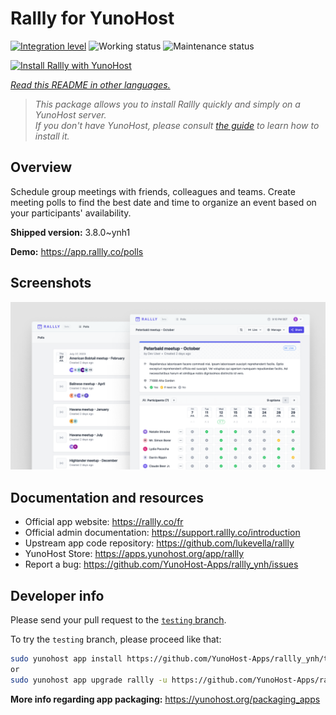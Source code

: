 <!--
N.B.: This README was automatically generated by <https://github.com/YunoHost/apps/tree/master/tools/readme_generator>
It shall NOT be edited by hand.
-->

# Rallly for YunoHost

[![Integration level](https://dash.yunohost.org/integration/rallly.svg)](https://dash.yunohost.org/appci/app/rallly) ![Working status](https://ci-apps.yunohost.org/ci/badges/rallly.status.svg) ![Maintenance status](https://ci-apps.yunohost.org/ci/badges/rallly.maintain.svg)

[![Install Rallly with YunoHost](https://install-app.yunohost.org/install-with-yunohost.svg)](https://install-app.yunohost.org/?app=rallly)

*[Read this README in other languages.](./ALL_README.md)*

> *This package allows you to install Rallly quickly and simply on a YunoHost server.*  
> *If you don't have YunoHost, please consult [the guide](https://yunohost.org/install) to learn how to install it.*

## Overview

Schedule group meetings with friends, colleagues and teams. Create meeting polls to find the best date and time to organize an event based on your participants' availability.

**Shipped version:** 3.8.0~ynh1

**Demo:** <https://app.rallly.co/polls>

## Screenshots

![Screenshot of Rallly](./doc/screenshots/screenshot.png)

## Documentation and resources

- Official app website: <https://rallly.co/fr>
- Official admin documentation: <https://support.rallly.co/introduction>
- Upstream app code repository: <https://github.com/lukevella/rallly>
- YunoHost Store: <https://apps.yunohost.org/app/rallly>
- Report a bug: <https://github.com/YunoHost-Apps/rallly_ynh/issues>

## Developer info

Please send your pull request to the [`testing` branch](https://github.com/YunoHost-Apps/rallly_ynh/tree/testing).

To try the `testing` branch, please proceed like that:

```bash
sudo yunohost app install https://github.com/YunoHost-Apps/rallly_ynh/tree/testing --debug
or
sudo yunohost app upgrade rallly -u https://github.com/YunoHost-Apps/rallly_ynh/tree/testing --debug
```

**More info regarding app packaging:** <https://yunohost.org/packaging_apps>
